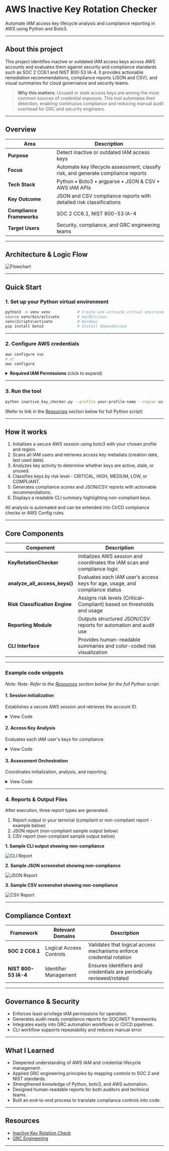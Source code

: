 # AWS Inactive Key Rotation Checker

Automate IAM access key lifecycle analysis and compliance reporting in AWS using Python and Boto3.

---

## About this project

This project identifies inactive or outdated IAM access keys across AWS accounts and evaluates them against security and compliance standards such as SOC 2 CC6.1 and NIST 800-53 IA-4. It provides actionable remediation recommendations, compliance reports (JSON and CSV), and visual summaries for cloud governance and security teams.

> **Why this matters**:
> Unused or stale access keys are among the most common sources of credential exposure. This tool automates their detection, enabling continuous compliance and reducing manual audit overhead for GRC and security engineers.

---

## Overview

| Area                      | Description                                                                       |
| ------------------------- | --------------------------------------------------------------------------------- |
| **Purpose**               | Detect inactive or outdated IAM access keys                                       |
| **Focus**                 | Automate key lifecycle assessment, classify risk, and generate compliance reports |
| **Tech Stack**            | Python • Boto3 • argparse • JSON & CSV • AWS IAM APIs                             |
| **Key Outcome**           | JSON and CSV compliance reports with detailed risk classifications                |
| **Compliance Frameworks** | SOC 2 CC6.1, NIST 800-53 IA-4                                                     |
| **Target Users**          | Security, compliance, and GRC engineering teams                                   |

---

## Architecture & Logic Flow

![Flowchart](./assets/inactive_keys_flowchart.png)

---

## Quick Start

### 1. Set up your Python virtual environment

```bash
python3 -m venv venv            # Create and activate virtual environment
source venv/bin/activate        # macOS/Linux
venv\Scripts\activate           # Windows
pip install boto3               # Install dependencies
```

---

### 2. Configure AWS credentials

```bash
aws configure sso
# or
aws configure
```

<details> <summary> <strong>Required IAM Permissions</strong> (click to expand)</summary>

```json
{
    "Version": "2012-10-17",
    "Statement": [
        {
            "Effect": "Allow",
            "Action": [
                "iam:ListUsers",
                "iam:ListAccessKeys",
                "iam:GetAccessKeyLastUsed",
                "iam:GetLoginProfile"
            ],
            "Resource": "*"
        }
    ]
}
```
</details>

---

### 3. Run the tool

```bash
python inactive_key_checker.py --profile your-profile-name --region us-east-1
```

(Refer to link in the [Resources](#resources) section below for full Python script)

---

## How it works

1. Initializes a secure AWS session using boto3 with your chosen profile and region.
2. Scans all IAM users and retrieves access key metadata (creation date, last used date).
3. Analyzes key activity to determine whether keys are active, stale, or unused.
4. Classifies keys by risk level - CRITICAL, HIGH, MEDIUM, LOW, or COMPLIANT.
5. Generates compliance scores and JSON/CSV reports with actionable recommendations.
6. Displays a readable CLI summary highlighting non-compliant keys.

All analysis is automated and can be extended into CI/CD compliance checks or AWS Config rules.

---

## Core Components

| Component                      | Description                                                                 |
| ------------------------------ | --------------------------------------------------------------------------- |
| **KeyRotationChecker**         | Initializes AWS session and coordinates the IAM scan and compliance logic   |
| **analyze_all_access_keys()**  | Evaluates each IAM user’s access keys for age, usage, and compliance status |
| **Risk Classification Engine** | Assigns risk levels (Critical–Compliant) based on thresholds and usage      |
| **Reporting Module**           | Outputs structured JSON/CSV reports for automation and audit use            |
| **CLI Interface**              | Provides human-readable summaries and color-coded risk visualization        |

---
### Example code snippets
*Note: Note: Refer to the [Resources](#resources) section below for the full Python script.*

#### 1. Session initialization

Establishes a secure AWS session and retrieves the account ID.

<details> <summary> View Code</summary>

```python
def initialize_aws_session(self):
    try:
        if self.profile_name:
            print(f"🔐 Initializing AWS session with profile: {self.profile_name}")
            self.session = boto3.Session(profile_name=self.profile_name, region_name=self.region)
        else:
            print("🔐 Initializing AWS session with default credentials")
            self.session = boto3.Session(region_name=self.region)
        self.iam_client = self.session.client('iam')
        sts_client = self.session.client('sts')
        caller_identity = sts_client.get_caller_identity()
        self.account_id = caller_identity['Account']
        print(f"✅ Successfully connected to AWS Account: {self.account_id}")
        return True
    except ProfileNotFound:
        print(f"❌ Error: AWS profile '{self.profile_name}' not found")
        return False
    except NoCredentialsError:
        print("❌ Error: No AWS credentials found")
        return False

```
</details>

#### 2. Access Key Analysis

Evaluates each IAM user's keys for compliance.

<details> <summary> View Code</summary>

```python
def analyze_all_access_keys(self):
    print("🔍 Starting comprehensive access key analysis...")
    users = self.get_all_iam_users()
    if not users:
        print("⚠️  No IAM users found or unable to retrieve users")
        return None
    
    # Analysis logic continues... (truncated for brevity)
    
    print(f"📊 Analysis complete:")
    print(f"  - Total users: {analysis_results['summary']['total_users']}")
    print(f"  - Users with keys: {analysis_results['summary']['users_with_keys']}")
    print(f"  - Total keys: {total_keys}")
    print(f"  - Critical risk: {analysis_results['summary']['critical_keys']}")
    print(f"  - High risk: {analysis_results['summary']['high_risk_keys']}")
    print(f"  - Compliance rate: {compliance_rate}%")
    return analysis_results

```
</details>

#### 3. Assessment Orchestration

Coordinates initialization, analysis, and reporting.

<details> <summary> View Code</summary>

```python
def run_assessment(self):
    print("🚀 Starting AWS Access Key Lifecycle Assessment")
    print("=" * 60)
    if not self.initialize_aws_session():
        return False
    analysis_results = self.analyze_all_access_keys()
    if not analysis_results:
        print("❌ Failed to analyze access keys")
        return False
    print("\n📋 Generating compliance reports...")
    json_report = self.generate_json_report(analysis_results)
    self.save_json_report(json_report)
    self.save_csv_report(analysis_results)
    # Output summary
    print("\n" + "=" * 60)
    print("📊 ASSESSMENT SUMMARY")
    print("=" * 60)
    print(f"Account ID: {self.account_id}")
    print(f"Total Users: {analysis_results['summary']['total_users']}")
    print(f"Total Access Keys: {analysis_results['summary']['total_keys']}")
    print(f"Critical Risk Keys: {analysis_results['summary']['critical_keys']}")
    print(f"High Risk Keys: {analysis_results['summary']['high_risk_keys']}")
    print(f"Never Used Keys: {analysis_results['summary']['never_used_keys']}")
    print(f"Compliance Rate: {analysis_results['summary']['compliance_rate']}%")
    overall_status = json_report['compliance_assessment']['overall_status']
    print(f"Overall Status: {overall_status}")
    if overall_status == 'COMPLIANT':
        print("✅ Access key management meets compliance requirements!")
    else:
        print("⚠️  Access key management requires attention - see recommendations above")
    return True
```
</details>

---

### 4. Reports & Output Files

After execution, three report types are generated:

1. Report output in your terminal (compliant or non-compliant report - example below)
2. JSON report (non-compliant sample output below)
3. CSV report (non-compliant sample output below)

**1. Sample CLI output showing non-compliance**

![CLI Report](./assets/non-compliant-keys.png)

**2. Sample JSON screenshot showing non-compliance**

![JSON Report](./assets/keys_report_json.png)

**3. Sample CSV screenshot showing non-compliance**
  
![CSV Report](./assets/keys_report_csv.png)

---

## Compliance Context

| Framework            | Relevant Domains        | Description                                                           |
| -------------------- | ----------------------- | --------------------------------------------------------------------- |
| **SOC 2 CC6.1**      | Logical Access Controls | Validates that logical access mechanisms enforce credential rotation  |
| **NIST 800-53 IA-4** | Identifier Management   | Ensures identifiers and credentials are periodically reviewed/rotated |

---

## Governance & Security

- Enforces least-privilege IAM permissions for operation.
- Generates audit-ready compliance reports for SOC/NIST frameworks.
- Integrates easily into GRC automation workflows or CI/CD pipelines.
- CLI workflow supports repeatability and reduces manual error.

---

## What I Learned

- Deepened understanding of AWS IAM and credential lifecycle management.
- Applied GRC engineering principles by mapping controls to SOC 2 and NIST standards.
- Strengthened knowledge of Python, boto3, and AWS automation.
- Designed human-readable reports for both auditors and technical teams.
- Built an end-to-end process to translate compliance controls into code.

---

## Resources

- [Inactive Key Rotation Check](https://www.patreon.com/posts/lab-inactive-key-137806331?collection=1606822)
- [GRC Engineering](https://grcengineeringbook.com/)

---


